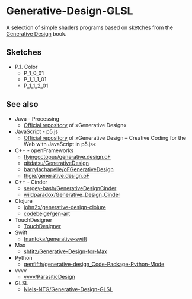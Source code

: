 # Generative-Design-GLSL
A selection of simple shaders programs based on sketches from the [Generative Design](http://www.generative-gestaltung.de/2/) book.

## Sketches
- P.1. Color
    - P_1_0_01
    - P_1_1_1_01
    - P_1_1_2_01

## See also

- Java - Processing
    - [Official repository](https://github.com/generative-design/Code-Package-Processing-3.x) of »Generative Design«
- JavaScript - p5.js
    - [Official repository](https://github.com/generative-design/Code-Package-p5.js) of »Generative Design – Creative Coding for the Web with JavaScript in p5.js«
- C++ - openFrameworks
    - [flyingoctopus/generative.design.oF](https://github.com/flyingoctopus/generative.design.oF)
    - [gitdatsu/GenerativeDesign](https://github.com/gitdatsu/GenerativeDesign)
    - [barrylachapelle/oFGenerativeDesign](https://github.com/barrylachapelle/oFGenerativeDesign)
    - [thgie/generative.design.oF](https://github.com/thgie/generative.design.oF)
- C++ - Cinder
    - [sergey-bash/GenerativeDesignCinder](https://github.com/sergey-bash/GenerativeDesignCinder)
    - [wildparadox/Generative_Design_Cinder](https://github.com/wildparadox/Generative_Design_Cinder)
- Clojure
    - [john2x/generative-design-clojure](https://github.com/john2x/generative-design-clojure)
    - [codebeige/gen-art](https://github.com/codebeige/gen-art)
- TouchDesigner
    - [TouchDesigner](https://github.com/TouchDesigner/GenerativeDesign)
- Swift
    - [tnantoka/generative-swift](https://github.com/tnantoka/generative-swift)
- Max
    - [shfitz/Generative-Design-for-Max](https://github.com/shfitz/Generative-Design-for-Max)
- Python
    - [genfifth/generative-design_Code-Package-Python-Mode](https://github.com/genfifth/generative-design_Code-Package-Python-Mode)
- vvvv
    - [vvvv/ParasiticDesign](https://github.com/vvvv/ParasiticDesign)
- GLSL
    - [Niels-NTG/Generative-Design-GLSL](https://github.com/Niels-NTG/Generative-Design-GLSL)
